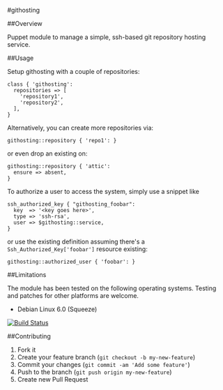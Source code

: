 #githosting

##Overview

Puppet module to manage a simple, ssh-based git repository hosting service.

##Usage

Setup githosting with a couple of repositories:

```
class { 'githosting':
  repositories => [
    'repository1',
    'repository2',
  ],
}
```

Alternatively, you can create more repositories via:

```
githosting::repository { 'repo1': }
```

or even drop an existing on:

```
githosting::repository { 'attic':
  ensure => absent,
}
```

To authorize a user to access the system, simply use a snippet like

```
ssh_authorized_key { "githosting_foobar":
  key  => '<key goes here>',
  type => 'ssh-rsa',
  user => $githosting::service,
}
```

or use the existing definition assuming there's a `Ssh_Authorized_Key['foobar']` resource existing:

```
githosting::authorized_user { 'foobar': }
```

##Limitations

The module has been tested on the following operating systems. Testing and patches for other platforms are welcome.

* Debian Linux 6.0 (Squeeze)

[![Build Status](https://travis-ci.org/tohuwabohu/tohuwabohu-githosting.png?branch=master)](https://travis-ci.org/tohuwabohu/tohuwabohu-githosting)

##Contributing

1. Fork it
2. Create your feature branch (`git checkout -b my-new-feature`)
3. Commit your changes (`git commit -am 'Add some feature'`)
4. Push to the branch (`git push origin my-new-feature`)
5. Create new Pull Request
